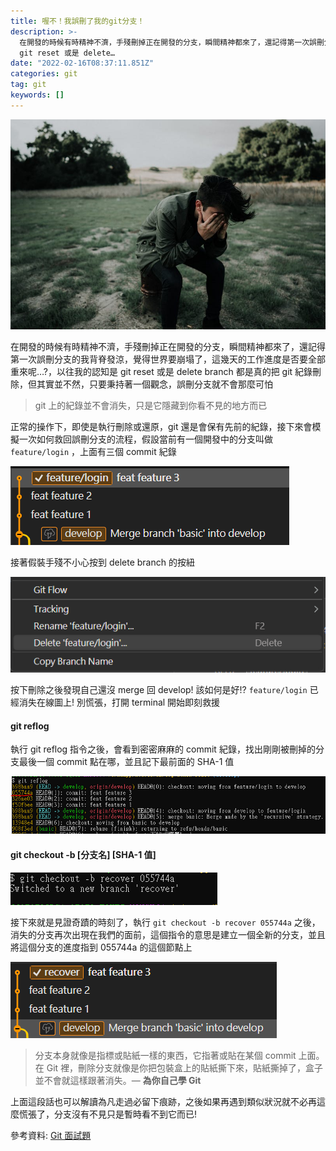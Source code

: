 ```yaml
---
title: 喔不！我誤刪了我的git分支！
description: >-
  在開發的時候有時精神不濟，手殘刪掉正在開發的分支，瞬間精神都來了，還記得第一次誤刪分支的我背脊發涼，覺得世界要崩塌了，這幾天的工作進度是否要全部重來呢…?，以往我的認知是
  git reset 或是 delete…
date: "2022-02-16T08:37:11.851Z"
categories: git
tag: git
keywords: []
---
```


![](/img/1____QPyLdHZHY8NbZZ09QF4Ug.jpeg)

在開發的時候有時精神不濟，手殘刪掉正在開發的分支，瞬間精神都來了，還記得第一次誤刪分支的我背脊發涼，覺得世界要崩塌了，這幾天的工作進度是否要全部重來呢…?，以往我的認知是 git reset 或是 delete branch 都是真的把 git 紀錄刪除，但其實並不然，只要秉持著一個觀念，誤刪分支就不會那麼可怕

> git 上的紀錄並不會消失，只是它隱藏到你看不見的地方而已

正常的操作下，即使是執行刪除或還原，git 還是會保有先前的紀錄，接下來會模擬一次如何救回誤刪分支的流程，假設當前有一個開發中的分支叫做 `feature/login` ，上面有三個 commit 紀錄

![](/img/1__VEOUdXm7uEpDTobA4AK__cg.png)

接著假裝手殘不小心按到 delete branch 的按紐

![](/img/1__MmWHQEWH9rK62hN4i4CqyA.png)

按下刪除之後發現自己還沒 merge 回 develop! 該如何是好!? `feature/login` 已經消失在線圖上! 別慌張，打開 terminal 開始即刻救援

#### git reflog

執行 git reflog 指令之後，會看到密密麻麻的 commit 紀錄，找出剛剛被刪掉的分支最後一個 commit 點在哪，並且記下最前面的 SHA-1 值

![](/img/1__08jo2N1OB8mwn411D3h6RA.png)

#### git checkout -b \[分支名\] \[SHA-1 值\]

![](/img/1__WLR15fPSpKETOOmlDmbUUA.png)

接下來就是見證奇蹟的時刻了，執行 `git checkout -b recover 055744a` 之後，消失的分支再次出現在我們的面前，這個指令的意思是建立一個全新的分支，並且將這個分支的進度指到 055744a 的這個節點上

![](/img/1__H6__x7uVFxl__kcbwfIkwfrw.png)

> 分支本身就像是指標或貼紙一樣的東西，它指著或貼在某個 commit 上面。在 Git 裡，刪除分支就像是你把包裝盒上的貼紙撕下來，貼紙撕掉了，盒子並不會就這樣跟著消失。— **為你自己學 Git**

上面這段話也可以解讀為凡走過必留下痕跡，之後如果再遇到類似狀況就不必再這麼慌張了，分支沒有不見只是暫時看不到它而已!

參考資料: [Git 面試題](https://gitbook.tw/interview)
